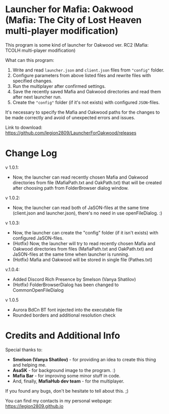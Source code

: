 # Launcher for Mafia: Oakwood (Mafia: The City of Lost Heaven multi-player modification) 

This program is some kind of launcher for Oakwood ver. RC2 (Mafia: TCOLH multi-player modification)

What can this program:
1) Write and read `launcher.json` and `client.json` files from `"config"` folder.
2) Configure parameters from above listed files and rewrite files with specified changes.
3) Run the multiplayer after confirmed settings.
4) Save the recently saved Mafia and Oakwood directories and read them after next launcher run.
5) Create the `"config"` folder (if it's not exists) with configured `JSON`-files.

It's necessary to specify the Mafia and Oakwood paths for the changes to be made correctly and avoid of unexpected errors and issues.

Link to download: https://github.com/legion2809/LauncherForOakwood/releases

# Change Log

v 1.0.1:
- Now, the launcher can read recently chosen Mafia and Oakwood directories from file (MafiaPath.txt and OakPath.txt) that will be created after choosing path from FolderBrowser dialog window.

v 1.0.2:
- Now, the launcher can read both of JaSON-files at the same time (client.json and launcher.json), there's no need in use openFileDialog. :) 

v 1.0.3:
- Now, the launcher can create the "config" folder (if it isn't exists) with configured JaSON-files.
- (Hotfix) Now, the launcher will try to read recently chosen Mafia and Oakwood directories from files (MafiaPath.txt and OakPath.txt) and JaSON-files at the same time when launcher is running.
- (Hotfix) Mafia and Oakwood will be stored in single file (Pathes.txt)

v.1.0.4:
- Added Discord Rich Presence by Smelson (Vanya Shatilov)
- (Hotfix) FolderBrowserDialog has been changed to CommonOpenFileDialog

v 1.0.5
- Aurora BdCn BT font injected into the executable file
- Rounded borders and additional resolution check 

# Credits and Additional Info

Special thanks to: 
- **Smelson (Vanya Shatilov)** - for providing an idea to create this thing and helping me.
- **AsaSK** - for background image to the program. :)
- **Mafia Bar** - for improving some minor stuff in code.
- And, finally, **MafiaHub dev team** - for the multiplayer.

If you found any bugs, don't be hesitate to tell about this. ;)

You can find my contacts in my personal webpage: https://legion2809.github.io
